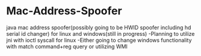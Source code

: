 # Mac-Address-Spoofer
java mac address spoofer(possibly going to be HWID spoofer including hd serial id changer) for linux and windows(still in progress) 
-Planning to utilize jni with ioctl syscall for linux
-Either going to change windows functionality with match command+reg query or utilizing WMI
